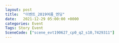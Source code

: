 ```yaml
---
layout: post
title:  "이벤트_2019여름_엔딩"
date:   2021-12-29 05:00:00 +0000
categories: Event
Tags: Story Event
SceneCode: ["scene_evt190627_cp0_q2_s10,7429311"]
---
```

